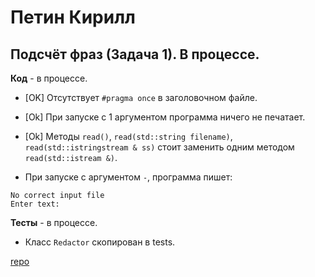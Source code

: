 # Петин Кирилл

## Подсчёт фраз (Задача 1). В процессе.

**Код** - в процессе.

- [OK] Отсутствует `#pragma once` в заголовочном файле.

- [Ok] При запуске с 1 аргументом программа ничего не печатает.

- [Ok] Методы `read()`, `read(std::string filename)`, `read(std::istringstream & ss)` стоит заменить одним методом `read(std::istream &)`. 

- При запуске с аргументом `-`, программа пишет:
```
No correct input file
Enter text:
```

**Тесты** - в процессе.

- Класс `Redactor` скопирован в tests.

[repo](https://bitbucket.org/petin_oop/task1.git)
